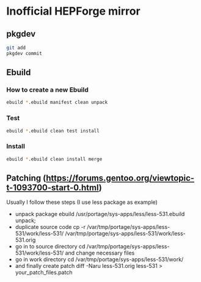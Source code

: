 # Inofficial HEPForge mirror


## pkgdev

```bash
git add 
pkgdev commit
```

## Ebuild
### How to create a new Ebuild

```bash
ebuild *.ebuild manifest clean unpack
```

### Test

```bash
ebuild *.ebuild clean test install
```

### Install

```bash
ebuild *.ebuild clean install merge
```


## Patching (https://forums.gentoo.org/viewtopic-t-1093700-start-0.html)
Usually I follow these steps (I use less package as example)

* unpack package ebuild /usr/portage/sys-apps/less/less-531.ebuild unpack;
* duplicate source code cp -r /var/tmp/portage/sys-apps/less-531/work/less-531/ /var/tmp/portage/sys-apps/less-531/work/less-531.orig
* go in to source directory cd /var/tmp/portage/sys-apps/less-531/work/less-531/ and change necessary files
* go in work directory cd /var/tmp/portage/sys-apps/less-531/work/
* and finally create patch diff -Naru less-531.orig less-531 > your_patch_files.patch
